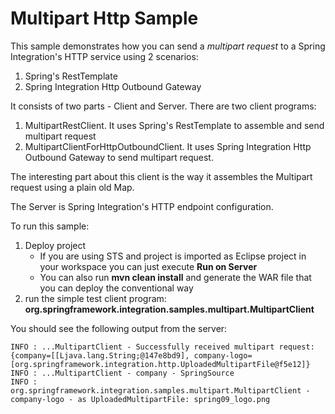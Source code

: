 Multipart Http Sample
=====================

This sample demonstrates how you can send a *multipart request* to a Spring Integration's HTTP service using 2 scenarios:

1. Spring's RestTemplate
2. Spring Integration Http Outbound Gateway

It consists of two parts - Client and Server. There are two client programs:

1. MultipartRestClient. It uses Spring's RestTemplate to assemble and send  multipart request
2. MultipartClientForHttpOutboundClient. It uses Spring Integration Http Outbound Gateway to send multipart request.

The interesting part about this client is the way it assembles the Multipart request using a plain old Map.

The Server is Spring Integration's HTTP endpoint configuration.

To run this sample:

1. Deploy project
   * If you are using STS and project is imported as Eclipse project in your workspace you can just execute **Run on Server**
   * You can also run **mvn clean install** and generate the WAR file that you can deploy the conventional way
2. run the simple test client program: **org.springframework.integration.samples.multipart.MultipartClient**

You should see the following output from the server:

	INFO : ...MultipartClient - Successfully received multipart request: {company=[[Ljava.lang.String;@147e8bd9], company-logo=[org.springframework.integration.http.UploadedMultipartFile@f5e12]}
	INFO : ...MultipartClient - company - SpringSource
	INFO : org.springframework.integration.samples.multipart.MultipartClient - company-logo - as UploadedMultipartFile: spring09_logo.png
